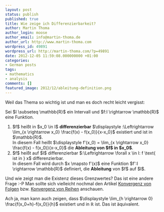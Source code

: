 ```yaml
---
layout: post
status: publish
published: true
title: Wie zeige ich Differenzierbarkeit?
author: Martin Thoma
author_login: moose
author_email: info@martin-thoma.de
author_url: http://www.martin-thoma.com
wordpress_id: 49891
wordpress_url: http://martin-thoma.com/?p=49891
date: 2012-12-05 11:59:08.000000000 +01:00
categories:
- German posts
tags:
- mathematics
- analysis
comments: []
featured_image: 2012/12/ableitung-definition.png
---
```

Weil das Thema so wichtig ist und man es doch recht leicht vergisst:

<div class="definition">Sei $I \subseteq \mathbb{R}$ ein Intervall und $f:I \rightarrow \mathbb{R}$ eine Funktion.

<ol>
<li>$f$ hei&szlig;t in $x_0 \in I$ <strong>differenzierbar</strong> $\displaystyle  :\Leftrightarrow \lim_{x \rightarrow x_0} \frac{f(x) - f(x_0)}{x-x_0}$ existiert und ist in $\mathbb{R}$.<br/>
In diesem Fall hei&szlig;t $\displaystyle f'(x_0) = \lim_{x \rightarrow x_0} \frac{f(x) - f(x_0)}{x-x_0}$ die <strong>Ableitung von $f$ in $x_0$</strong>.</li>
<li>$f$ hei&szlig;t auf $I$ differenzierbar $:\Leftrightarrow \forall x \in I: f \text{ ist in } x$ differenzierbar.<br/>
In diesem Fall wird durch $x \mapsto f'(x)$ eine Funktion $f':I \rightarrow \mathbb{R}$ definiert, die <strong>Ableitung</strong> von $f$ auf $I$.</li>
</ol>
</div>

Und wie zeigt man die Existenz dieses Grenzwertes? Das ist eine andere Frage :-P Man sollte sich vielleicht nochmal den Artikel <a href="http://martin-thoma.com/konvergenz-von-folgen/">Konvergenz von Folgen</a> bzw. <a href="http://martin-thoma.com/konvergenz-von-reihen/">Konvergenz von Reihen</a> anschauen.

Ach ja, man kann auch zeigen, dass $\displaystyle \lim_{h \rightarrow 0} \frac{f(x_0+h)-f(x_0)}{h}$ existiert und in $\mathbb{R}$ ist. Das ist &auml;quivalent.
